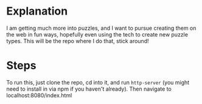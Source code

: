 # Explanation

I am getting much more into puzzles, and I want to pursue creating them on the web in fun ways, hopefully even using the tech to create new puzzle types. This will be the repo where I do that, stick around!

# Steps

To run this, just clone the repo, cd into it, and run `http-server` (you might need to install in via npm if you haven't already). Then navigate to localhost:8080/index.html